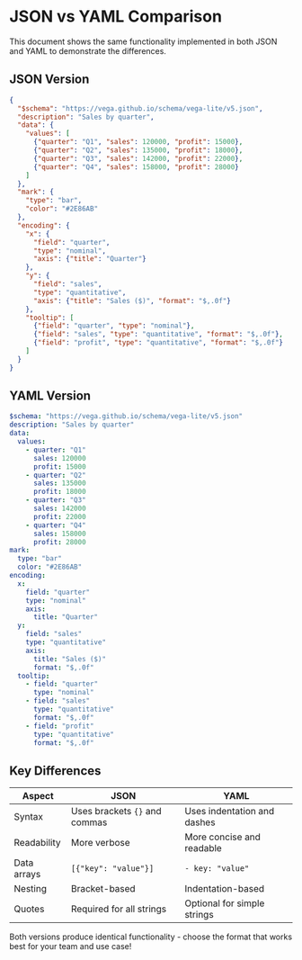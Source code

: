 # JSON vs YAML Comparison

This document shows the same functionality implemented in both JSON and YAML to demonstrate the differences.

## JSON Version

```json vega-lite
{
  "$schema": "https://vega.github.io/schema/vega-lite/v5.json",
  "description": "Sales by quarter",
  "data": {
    "values": [
      {"quarter": "Q1", "sales": 120000, "profit": 15000},
      {"quarter": "Q2", "sales": 135000, "profit": 18000},
      {"quarter": "Q3", "sales": 142000, "profit": 22000},
      {"quarter": "Q4", "sales": 158000, "profit": 28000}
    ]
  },
  "mark": {
    "type": "bar",
    "color": "#2E86AB"
  },
  "encoding": {
    "x": {
      "field": "quarter",
      "type": "nominal",
      "axis": {"title": "Quarter"}
    },
    "y": {
      "field": "sales",
      "type": "quantitative",
      "axis": {"title": "Sales ($)", "format": "$,.0f"}
    },
    "tooltip": [
      {"field": "quarter", "type": "nominal"},
      {"field": "sales", "type": "quantitative", "format": "$,.0f"},
      {"field": "profit", "type": "quantitative", "format": "$,.0f"}
    ]
  }
}
```

## YAML Version

```yaml vega-lite
$schema: "https://vega.github.io/schema/vega-lite/v5.json"
description: "Sales by quarter"
data:
  values:
    - quarter: "Q1"
      sales: 120000
      profit: 15000
    - quarter: "Q2"
      sales: 135000
      profit: 18000
    - quarter: "Q3"
      sales: 142000
      profit: 22000
    - quarter: "Q4"
      sales: 158000
      profit: 28000
mark:
  type: "bar"
  color: "#2E86AB"
encoding:
  x:
    field: "quarter"
    type: "nominal"
    axis:
      title: "Quarter"
  y:
    field: "sales"
    type: "quantitative"
    axis:
      title: "Sales ($)"
      format: "$,.0f"
  tooltip:
    - field: "quarter"
      type: "nominal"
    - field: "sales"
      type: "quantitative"
      format: "$,.0f"
    - field: "profit"
      type: "quantitative"
      format: "$,.0f"
```

## Key Differences

| Aspect | JSON | YAML |
|--------|------|------|
| Syntax | Uses brackets `{}` and commas | Uses indentation and dashes |
| Readability | More verbose | More concise and readable |
| Data arrays | `[{"key": "value"}]` | `- key: "value"` |
| Nesting | Bracket-based | Indentation-based |
| Quotes | Required for all strings | Optional for simple strings |

Both versions produce identical functionality - choose the format that works best for your team and use case!